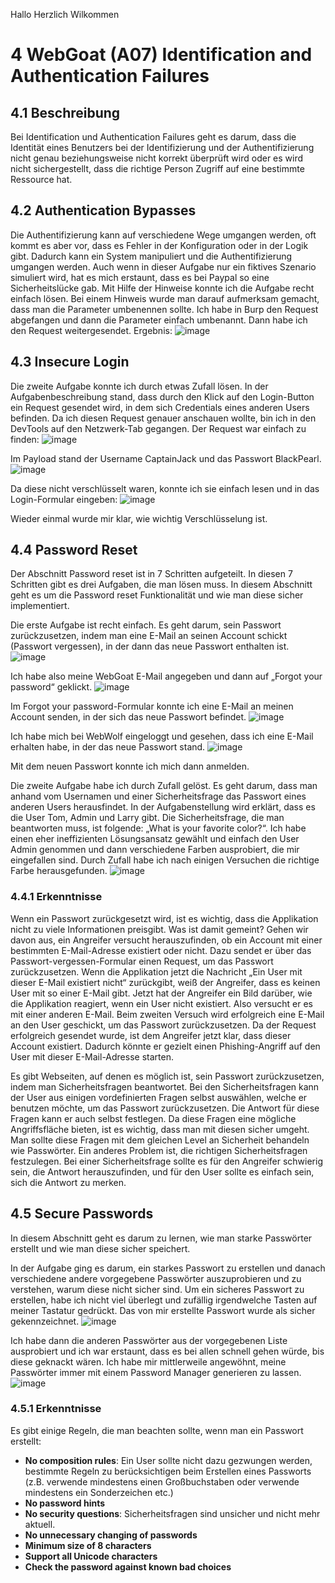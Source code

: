 Hallo Herzlich Wilkommen



# 4 WebGoat (A07) Identification and Authentication Failures 

## 4.1 Beschreibung 

Bei Identification und Authentication Failures geht es darum, dass die Identität eines Benutzers bei der Identifizierung und der Authentifizierung nicht genau beziehungsweise nicht korrekt überprüft wird oder es wird nicht sichergestellt, dass die richtige Person Zugriff auf eine bestimmte Ressource hat.

## 4.2 Authentication Bypasses 

Die Authentifizierung kann auf verschiedene Wege umgangen werden, oft kommt es aber vor, dass es Fehler in der Konfiguration oder in der Logik gibt. Dadurch kann ein System manipuliert und die Authentifizierung umgangen werden. Auch wenn in dieser Aufgabe nur ein fiktives Szenario simuliert wird, hat es mich erstaunt, dass es bei Paypal so eine Sicherheitslücke gab. Mit Hilfe der Hinweise konnte ich die Aufgabe recht einfach lösen. Bei einem Hinweis wurde man darauf aufmerksam gemacht, dass man die Parameter umbenennen sollte. Ich habe in Burp den Request abgefangen und dann die Parameter einfach umbenannt. Dann habe ich den Request weitergesendet. Ergebnis:
![image](https://github.com/MarcWilhelm/m183_Abschlussarbeit/assets/73398298/749ef464-6750-4242-8ca2-dc21448d71e4)


## 4.3 Insecure Login 

Die zweite Aufgabe konnte ich durch etwas Zufall lösen. In der Aufgabenbeschreibung stand, dass durch den Klick auf den Login-Button ein Request gesendet wird, in dem sich Credentials eines anderen Users befinden. Da ich diesen Request genauer anschauen wollte, bin ich in den DevTools auf den Netzwerk-Tab gegangen. Der Request war einfach zu finden:
![image](https://github.com/MarcWilhelm/m183_Abschlussarbeit/assets/73398298/8bef7eff-9ad0-4ff2-afc0-968c75a68ecc)

Im Payload stand der Username CaptainJack und das Passwort BlackPearl.
![image](https://github.com/MarcWilhelm/m183_Abschlussarbeit/assets/73398298/bee2b6fd-7c7f-414b-b9d5-35bec20de8d3)

Da diese nicht verschlüsselt waren, konnte ich sie einfach lesen und in das Login-Formular eingeben: 
![image](https://github.com/MarcWilhelm/m183_Abschlussarbeit/assets/73398298/cc30da50-6e9a-4f4c-8eea-f20b43dea074)

Wieder einmal wurde mir klar, wie wichtig Verschlüsselung ist.

## 4.4 Password Reset 

Der Abschnitt Password reset ist in 7 Schritten aufgeteilt. In diesen 7 Schritten gibt es drei Aufgaben, die man lösen muss. In diesem Abschnitt geht es um die Password reset Funktionalität und wie man diese sicher implementiert. 

Die erste Aufgabe ist recht einfach. Es geht darum, sein Passwort zurückzusetzen, indem man eine E-Mail an seinen Account schickt (Passwort vergessen), in der dann das neue Passwort enthalten ist.
![image](https://github.com/MarcWilhelm/m183_Abschlussarbeit/assets/73398298/5b562b31-c57e-4f31-9f38-73b1257313bf)

Ich habe also meine WebGoat E-Mail angegeben und dann auf „Forgot your password“ geklickt.
![image](https://github.com/MarcWilhelm/m183_Abschlussarbeit/assets/73398298/9eb9eb36-77f8-46ad-b916-ee4bb31598a1)

Im Forgot your password-Formular konnte ich eine E-Mail an meinen Account senden, in der sich das neue Passwort befindet.
![image](https://github.com/MarcWilhelm/m183_Abschlussarbeit/assets/73398298/aef53aa8-c613-4147-b0d0-1c180082d5f7)

Ich habe mich bei WebWolf eingeloggt und gesehen, dass ich eine E-Mail erhalten habe, in der das neue Passwort stand. 
![image](https://github.com/MarcWilhelm/m183_Abschlussarbeit/assets/73398298/83d08f30-6946-4a54-9ce3-891bd5860a5b)

Mit dem neuen Passwort konnte ich mich dann anmelden. 

Die zweite Aufgabe habe ich durch Zufall gelöst. Es geht darum, dass man anhand vom Usernamen und einer Sicherheitsfrage das Passwort eines anderen Users herausfindet. In der Aufgabenstellung wird erklärt, dass es die User Tom, Admin und Larry gibt. Die Sicherheitsfrage, die man beantworten muss, ist folgende: „What is your favorite color?“. Ich habe einen eher ineffizienten Lösungsansatz gewählt und einfach den User Admin genommen und dann verschiedene Farben ausprobiert, die mir eingefallen sind. Durch Zufall habe ich nach einigen Versuchen die richtige Farbe herausgefunden.
![image](https://github.com/MarcWilhelm/m183_Abschlussarbeit/assets/73398298/3bff38a9-3615-4b0a-b387-2be3d841512e)


### 4.4.1 Erkenntnisse 

Wenn ein Passwort zurückgesetzt wird, ist es wichtig, dass die Applikation nicht zu viele Informationen preisgibt. Was ist damit gemeint? Gehen wir davon aus, ein Angreifer versucht herauszufinden, ob ein Account mit einer bestimmten E-Mail-Adresse existiert oder nicht. Dazu sendet er über das Passwort-vergessen-Formular einen Request, um das Passwort zurückzusetzen. Wenn die Applikation jetzt die Nachricht „Ein User mit dieser E-Mail existiert nicht“ zurückgibt, weiß der Angreifer, dass es keinen User mit so einer E-Mail gibt. Jetzt hat der Angreifer ein Bild darüber, wie die Applikation reagiert, wenn ein User nicht existiert. Also versucht er es mit einer anderen E-Mail. Beim zweiten Versuch wird erfolgreich eine E-Mail an den User geschickt, um das Passwort zurückzusetzen. Da der Request erfolgreich gesendet wurde, ist dem Angreifer jetzt klar, dass dieser Account existiert. Dadurch könnte er gezielt einen Phishing-Angriff auf den User mit dieser E-Mail-Adresse starten.

Es gibt Webseiten, auf denen es möglich ist, sein Passwort zurückzusetzen, indem man Sicherheitsfragen beantwortet. Bei den Sicherheitsfragen kann der User aus einigen vordefinierten Fragen selbst auswählen, welche er benutzen möchte, um das Passwort zurückzusetzen. Die Antwort für diese Fragen kann er auch selbst festlegen. Da diese Fragen eine mögliche Angriffsfläche bieten, ist es wichtig, dass man mit diesen sicher umgeht. Man sollte diese Fragen mit dem gleichen Level an Sicherheit behandeln wie Passwörter. Ein anderes Problem ist, die richtigen Sicherheitsfragen festzulegen. Bei einer Sicherheitsfrage sollte es für den Angreifer schwierig sein, die Antwort herauszufinden, und für den User sollte es einfach sein, sich die Antwort zu merken.

## 4.5 Secure Passwords 

In diesem Abschnitt geht es darum zu lernen, wie man starke Passwörter erstellt und wie man diese sicher speichert. 

In der Aufgabe ging es darum, ein starkes Passwort zu erstellen und danach verschiedene andere vorgegebene Passwörter auszuprobieren und zu verstehen, warum diese nicht sicher sind. Um ein sicheres Passwort zu erstellen, habe ich nicht viel überlegt und zufällig irgendwelche Tasten auf meiner Tastatur gedrückt. Das von mir erstellte Passwort wurde als sicher gekennzeichnet. 
![image](https://github.com/MarcWilhelm/m183_Abschlussarbeit/assets/73398298/19989985-eb9e-4967-a3c3-5a2bfcc9681c)

Ich habe dann die anderen Passwörter aus der vorgegebenen Liste ausprobiert und ich war erstaunt, dass es bei allen schnell gehen würde, bis diese geknackt wären. Ich habe mir mittlerweile angewöhnt, meine Passwörter immer mit einem Password Manager generieren zu lassen.
![image](https://github.com/MarcWilhelm/m183_Abschlussarbeit/assets/73398298/34043b43-d9b3-4f36-9b37-4f86f0ece6d9)

### 4.5.1 Erkenntnisse 

Es gibt einige Regeln, die man beachten sollte, wenn man ein Passwort erstellt:
- **No composition rules**: Ein User sollte nicht dazu gezwungen werden, bestimmte Regeln zu berücksichtigen beim Erstellen eines Passworts (z.B. verwende mindestens einen Großbuchstaben oder verwende mindestens ein Sonderzeichen etc.)
- **No password hints**
- **No security questions**: Sicherheitsfragen sind unsicher und nicht mehr aktuell.
- **No unnecessary changing of passwords**
- **Minimum size of 8 characters**
- **Support all Unicode characters**
- **Check the password against known bad choices**
```
